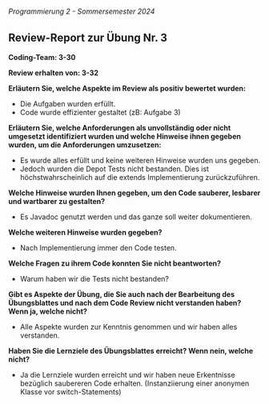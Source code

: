 ###### Programmierung 2 - Sommersemester 2024

## Review-Report zur Übung Nr. 3

**Coding-Team: 3-30**

**Review erhalten von: 3-32** 

**Erläutern Sie, welche Aspekte im Review als positiv bewertet wurden:**

- Die Aufgaben wurden erfüllt.
- Code wurde effizienter gestaltet (zB: Aufgabe 3)

**Erläutern Sie, welche Anforderungen als unvollständig oder nicht umgesetzt identifiziert wurden und welche Hinweise ihnen gegeben wurden, um die Anforderungen umzusetzen:**

- Es wurde alles erfüllt und keine weiteren Hinweise wurden uns gegeben.
- Jedoch wurden die Depot Tests nicht bestanden. Dies ist höchstwahrscheinlich auf die extends Implementierung zurückzuführen.

**Welche Hinweise wurden Ihnen gegeben, um den Code sauberer, lesbarer und wartbarer zu gestalten?**

- Es Javadoc genutzt werden und das ganze soll weiter dokumentieren.

**Welche weiteren Hinweise wurden gegeben?**

- Nach Implementierung immer den Code testen.

**Welche Fragen zu ihrem Code konnten Sie nicht beantworten?**
- Warum haben wir die Tests nicht bestanden?


**Gibt es Aspekte der Übung, die Sie auch nach der Bearbeitung des Übungsblattes und nach dem Code Review nicht verstanden haben? Wenn ja, welche nicht?**  

- Alle Aspekte wurden zur Kenntnis genommen und wir haben alles verstanden.

**Haben Sie die Lernziele des Übungsblattes erreicht?  Wenn nein, welche nicht?**

- Ja die Lernziele wurden erreicht und wir haben neue Erkentnisse bezüglich saubereren Code erhalten. (Instanziierung einer anonymen Klasse vor switch-Statements)